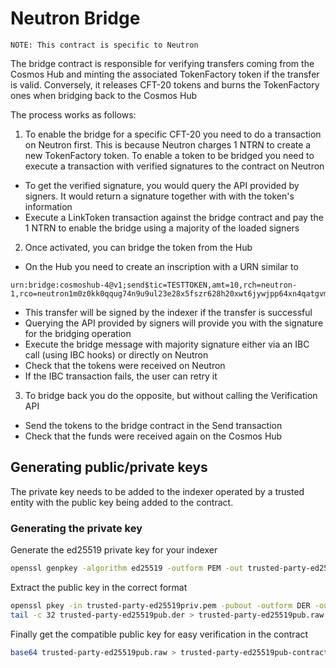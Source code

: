 # Neutron Bridge

    NOTE: This contract is specific to Neutron

The bridge contract is responsible for verifying transfers coming from the Cosmos Hub and minting the associated TokenFactory token if the transfer is valid. Conversely, it releases CFT-20 tokens and burns the TokenFactory ones when bridging back to the Cosmos Hub

The process works as follows:

1. To enable the bridge for a specific CFT-20 you need to do a transaction on Neutron first. This is because Neutron charges 1 NTRN to create a new TokenFactory token. To enable a token to be bridged you need to execute a transaction with verified signatures to the contract on Neutron

- To get the verified signature, you would query the API provided by signers. It would return a signature together with with the token's information
- Execute a LinkToken transaction against the bridge contract and pay the 1 NTRN to enable the bridge using a majority of the loaded signers

2. Once activated, you can bridge the token from the Hub

- On the Hub you need to create an inscription with a URN similar to

```text
urn:bridge:cosmoshub-4@v1;send$tic=TESTTOKEN,amt=10,rch=neutron-1,rco=neutron1m0z0kk0qqug74n9u9ul23e28x5fszr628h20xwt6jywjpp64xn4qatgvm0,dst=neutron1vrmfyhxjlpg32e68f5tg7qn9uftyn68u70trzs
```

- This transfer will be signed by the indexer if the transfer is successful
- Querying the API provided by signers will provide you with the signature for the bridging operation
- Execute the bridge message with majority signature either via an IBC call (using IBC hooks) or directly on Neutron
- Check that the tokens were received on Neutron
- If the IBC transaction fails, the user can retry it

3. To bridge back you do the opposite, but without calling the Verification API

- Send the tokens to the bridge contract in the Send transaction
- Check that the funds were received again on the Cosmos Hub


## Generating public/private keys

The private key needs to be added to the indexer operated by a trusted entity with the public key being added to the contract.

### Generating the private key

Generate the ed25519 private key for your indexer

```bash
openssl genpkey -algorithm ed25519 -outform PEM -out trusted-party-ed25519priv.pem
```

Extract the public key in the correct format

```bash
openssl pkey -in trusted-party-ed25519priv.pem -pubout -outform DER -out trusted-party-ed25519pub.der
tail -c 32 trusted-party-ed25519pub.der > trusted-party-ed25519pub.raw
```

Finally get the compatible public key for easy verification in the contract

```bash
base64 trusted-party-ed25519pub.raw > trusted-party-ed25519pub-contract.txt
```

